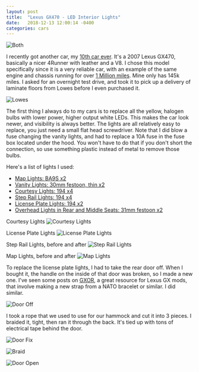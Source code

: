 ```yaml
---
layout: post
title:  "Lexus GX470 - LED Interior Lights"
date:   2018-12-13 12:00:14 -0400
categories: cars
---
```


![Both](/images/lexus/both.jpg)

I recently got another car, my [10th car ever](https://rskelton.com/drive-cool-cars-on-a-budget/). It's a 2007 Lexus GX470, basically a nicer 4Runner with leather and a V8. I chose this model specifically since it is a very reliable car, with an example of the same engine and chassis running for over [1 Million miles](https://www.motoringresearch.com/car-news/man-drives-toyota-1-million-miles-9-years-gets-free-toyota/). Mine only has 145k miles. I asked for an overnight test drive, and took it to pick up a delivery of laminate floors from Lowes before I even purchased it.

![Lowes](/images/lexus/lowes.jpg)

The first thing I always do to my cars is to replace all the yellow, halogen bulbs with lower power, higher output white LEDs. This makes the car look newer, and visibility is always better. The lights are all relatively easy to replace, you just need a small flat head screwdriver. Note that I did blow a fuse changing the vanity lights, and had to replace a 10A fuse in the fuse box located under the hood. You won't have to do that if you don't short the connection, so use something plastic instead of metal to remove those bulbs.

Here's a list of lights I used:
* [Map Lights: BA9S x2](https://amzn.to/2S3FE8J)
* [Vanity Lights: 30mm festoon, thin x2](https://amzn.to/2UQpLoh)
* [Courtesy Lights: 194 x4](https://amzn.to/2S6HvcZ)
* [Step Rail Lights: 194 x4](https://amzn.to/2S6HvcZ)
* [License Plate Lights: 194 x2](https://amzn.to/2S6HvcZ)
* [Overhead Lights in Rear and Middle Seats: 31mm festoon x2](https://amzn.to/2SaufEu)

Courtesy Lights
![Courtesy Lights](/images/lexus/courtesy.jpg)

License Plate Lights
![License Plate Lights](/images/lexus/license.jpg)

Step Rail Lights, before and after
![Step Rail Lights](/images/lexus/step.jpg)

Map Lights, before and after
![Map Lights](/images/lexus/map.jpg)

To replace the license plate lights, I had to take the rear door off. When I bought it, the handle on the inside of that door was broken, so I made a new one. I've seen some posts on [GXOR](https://www.facebook.com/groups/LexusGXOR/), a great resource for Lexus GX mods, that involve making a new strap from a NATO bracelet or similar. I did similar.

![Door Off](/images/lexus/reardooroff.jpg)

I took a rope that we used to use for our hammock and cut it into 3 pieces. I braided it, tight, then ran it through the back. It's tied up with tons of electrical tape behind the door.

![Door Fix](/images/lexus/doorfix.jpg)

![Braid](/images/lexus/braid.jpg)

![Door Open](/images/lexus/dooropen.jpg)
